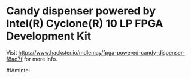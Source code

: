 # Candy dispenser powered by Intel(R) Cyclone(R) 10 LP FPGA Development Kit

Visit https://www.hackster.io/mdlemay/fpga-powered-candy-dispenser-f8ad7f for more info.

#IAmIntel

